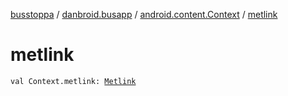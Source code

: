 [busstoppa](../../index.md) / [danbroid.busapp](../index.md) / [android.content.Context](index.md) / [metlink](./metlink.md)

# metlink

`val Context.metlink: `[`Metlink`](../../danbroid.busapp.metlink/-metlink/index.md)